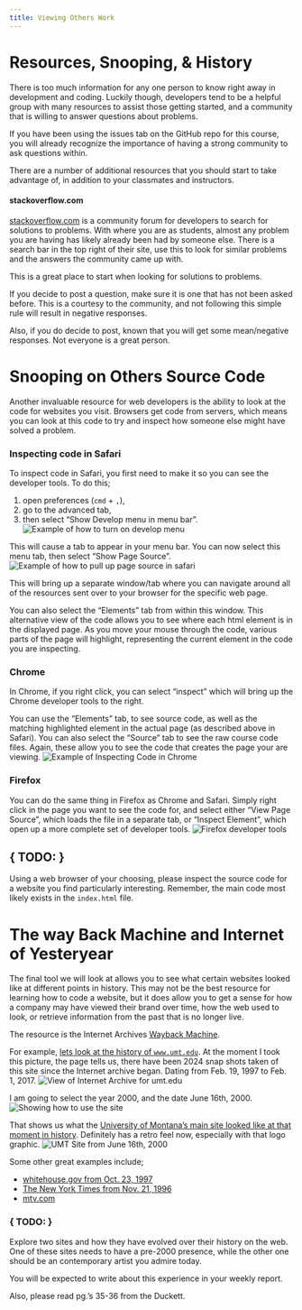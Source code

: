```yaml
---
title: Viewing Others Work
---
```


# Resources, Snooping, & History

There is too much information for any one person to know right away in development and coding. Luckily though, developers tend to be a helpful group with many resources to assist those getting started, and a community that is willing to answer questions about problems. 

If you have been using the issues tab on the GitHub repo for this course, you will already recognize the importance of having a strong community to ask questions within. 

There are a number of additional resources that you should start to take advantage of, in addition to your classmates and instructors. 

#### stackoverflow.com

[stackoverflow.com](http://stackoverflow.com) is a community forum for developers to search for solutions to problems. With where you are as students, almost any problem you  are having has likely already been had by someone else. There is a search bar in the top right of their site, use this to look for similar problems and the answers the community came up with. 

This is a great place to start when looking for solutions to problems. 

If you decide to post a question, make sure it is one that has not been asked before. This is a courtesy  to the community, and not following this simple rule will result in negative responses. 

Also, if you do decide to post, known that you will get some mean/negative responses. Not everyone is a great person. 


# Snooping on Others Source Code

Another invaluable resource for web developers is the ability to look at the code for websites you visit. Browsers get code from servers, which means you can look at this code to try and inspect how someone else might have solved a problem. 

### Inspecting code in Safari

To inspect code in Safari, you first need to make it so you can see the developer tools. To do this; 

1. open preferences (`cmd` + `,`), 
2. go to the advanced tab,
3. then select “Show Develop menu in menu bar”. ![Example of how to turn on develop menu](../imgs/safdevelopmenu.png)

This will cause a tab to appear in your menu bar. You can now select this menu tab, then select “Show Page Source”. ![Example of how to pull up page source in safari](../imgs/safPageResource.png)

This will bring up a separate window/tab where you can navigate around all of the resources sent over to your browser for the specific web page. 

You can also select the “Elements” tab from within this window. This alternative view of the code allows you to see where each html element is in the displayed page. As you move your mouse through the code, various parts of the page will highlight, representing the current element in the code you are inspecting. 

### Chrome

In Chrome, if you right click, you can select “inspect” which will bring up the Chrome developer tools to the right. 

You can use the “Elements” tab, to see source code, as well as the matching highlighted element in the actual page (as described above in Safari). You can also select the “Source” tab to see the raw course code files. Again, these allow you to see the code that creates the page your are viewing.  ![Example of Inspecting Code in Chrome](../imgs/chromeInspect.png)

### Firefox

You can do the same thing in Firefox as Chrome and Safari. Simply right click in the page you want to see the code for, and select either “View Page Source”, which loads the file in a separate tab, or “Inspect Element”, which open up a more complete set  of developer tools. ![Firefox developer tools](../imgs/firefoxInspect.png)

## { TODO: } 

Using a web browser of your choosing, please inspect the source code for a website you find particularly interesting. Remember, the main code most likely exists in the `index.html` file. 


# The way Back Machine and Internet of Yesteryear

The final tool we will look at allows you to see what certain websites looked like at different points in history. This may not be the best resource for learning how to code a website, but it does allow you to get a sense for how a company may have viewed their brand over time, how the web used to look, or retrieve information from the past that is no longer live.

The resource is the Internet Archives [Wayback Machine](https://archive.org). 

For example, [lets look at the history of `www.umt.edu`](http://web.archive.org/web/20170201194752*/http://www.umt.edu/). At the moment I took this picture, the page tells us, there have been 2024 snap shots taken of this site since the Internet archive began. Dating from Feb. 19, 1997 to Feb. 1, 2017.
![View of Internet Archive for umt.edu](../imgs/umtInternetArchive.png)

I am going to select the year 2000, and the date June 16th, 2000. ![Showing how to use the site](../imgs/usingInternetArchive.png)

That shows us what the [University of Montana’s main site looked like at that moment in history](http://web.archive.org/web/20000616104233/http://www.umt.edu/). Definitely has a retro feel now, especially with that logo graphic. ![UMT Site from June 16th, 2000](../imgs/umtJune162000.png)

Some other great examples include;

- [whitehouse.gov from Oct. 23, 1997](https://web-beta.archive.org/web/19971023010656/whitehouse.gov)
- [The New York Times from Nov. 21, 1996](http://web.archive.org/web/19961121230155/http://www.nytimes.com/)
- [mtv.com](http://web.archive.org/web/19961222031059/http://www.mtv.com/)

### { TODO: }

Explore two sites and how they have evolved over their history on the web. One of these sites needs to have a pre-2000 presence, while the other one should be an contemporary artist you admire today. 

You will be expected to write about this experience in your weekly report. 

Also, please read pg.’s 35-36 from the Duckett.
